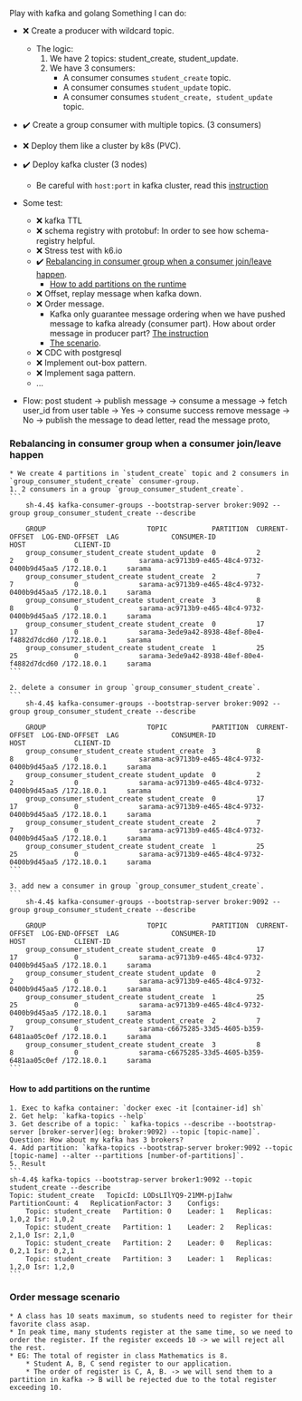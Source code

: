 Play with kafka and golang
Something I can do:


* :x: Create a producer with wildcard topic.
    * The logic: 
        1. We have 2 topics: student_create, student_update.
        2. We have 3 consumers: 
            * A consumer consumes `student_create` topic.
            * A consumer consumes `student_update` topic.
            * A consumer consumes `student_create, student_update` topic.
* :heavy_check_mark: Create a group consumer with multiple topics. (3 consumers)
* :x: Deploy them like a cluster by k8s (PVC).
* :heavy_check_mark: Deploy kafka cluster (3 nodes)
    * Be careful with `host:port` in kafka cluster, read this [instruction](https://www.confluent.io/en-gb/blog/kafka-client-cannot-connect-to-broker-on-aws-on-docker-etc/#adding-new-listener)

* Some test:
    * :x: kafka TTL
    * :x: schema registry with protobuf: In order to see how schema-registry helpful.
    * :x: Stress test with k6.io
    * :heavy_check_mark: [Rebalancing in consumer group when a consumer join/leave happen](#rebalancing-in-consumer-group-when-a-consumer-joinleave-happen).
        *  [How to add partitions on the runtime](#how-to-add-partitions-on-the-runtime)
    * :x: Offset, replay message when kafka down.
    * :x: Order message.
        * Kafka only guarantee message ordering when we have pushed message to kafka already (consumer part). How about order message in producer part? [The instruction](https://aiven.io/blog/kafka-real-ordering)
        * [The scenario](#order-message-scenario).
    * :x: CDC with postgresql
    * :x: Implement out-box pattern.
    * :x: Implement saga pattern.
    * ...



* Flow: post student -> publish message -> consume a message -> fetch user_id from user table -> Yes -> consume success remove message
                                                                                            -> No -> publish the message to dead letter, read the message proto,  


### Rebalancing in consumer group when a consumer join/leave happen
    * We create 4 partitions in `student_create` topic and 2 consumers in `group_consumer_student_create` consumer-group.
    1. 2 consumers in a group `group_consumer_student_create`.
    ```
        sh-4.4$ kafka-consumer-groups --bootstrap-server broker:9092 --group group_consumer_student_create --describe

        GROUP                         TOPIC           PARTITION  CURRENT-OFFSET  LOG-END-OFFSET  LAG             CONSUMER-ID                                 HOST            CLIENT-ID
        group_consumer_student_create student_update  0          2               2               0               sarama-ac9713b9-e465-48c4-9732-0400b9d45aa5 /172.18.0.1     sarama
        group_consumer_student_create student_create  2          7               7               0               sarama-ac9713b9-e465-48c4-9732-0400b9d45aa5 /172.18.0.1     sarama
        group_consumer_student_create student_create  3          8               8               0               sarama-ac9713b9-e465-48c4-9732-0400b9d45aa5 /172.18.0.1     sarama
        group_consumer_student_create student_create  0          17              17              0               sarama-3ede9a42-8938-48ef-80e4-f4882d7dcd60 /172.18.0.1     sarama
        group_consumer_student_create student_create  1          25              25              0               sarama-3ede9a42-8938-48ef-80e4-f4882d7dcd60 /172.18.0.1     sarama
    ```

    2. delete a consumer in group `group_consumer_student_create`.
    ```
        sh-4.4$ kafka-consumer-groups --bootstrap-server broker:9092 --group group_consumer_student_create --describe

        GROUP                         TOPIC           PARTITION  CURRENT-OFFSET  LOG-END-OFFSET  LAG             CONSUMER-ID                                 HOST            CLIENT-ID
        group_consumer_student_create student_create  3          8               8               0               sarama-ac9713b9-e465-48c4-9732-0400b9d45aa5 /172.18.0.1     sarama
        group_consumer_student_create student_update  0          2               2               0               sarama-ac9713b9-e465-48c4-9732-0400b9d45aa5 /172.18.0.1     sarama
        group_consumer_student_create student_create  0          17              17              0               sarama-ac9713b9-e465-48c4-9732-0400b9d45aa5 /172.18.0.1     sarama
        group_consumer_student_create student_create  2          7               7               0               sarama-ac9713b9-e465-48c4-9732-0400b9d45aa5 /172.18.0.1     sarama
        group_consumer_student_create student_create  1          25              25              0               sarama-ac9713b9-e465-48c4-9732-0400b9d45aa5 /172.18.0.1     sarama
    ```

    3. add new a consumer in group `group_consumer_student_create`.
    ```
        sh-4.4$ kafka-consumer-groups --bootstrap-server broker:9092 --group group_consumer_student_create --describe

        GROUP                         TOPIC           PARTITION  CURRENT-OFFSET  LOG-END-OFFSET  LAG             CONSUMER-ID                                 HOST            CLIENT-ID
        group_consumer_student_create student_create  0          17              17              0               sarama-ac9713b9-e465-48c4-9732-0400b9d45aa5 /172.18.0.1     sarama
        group_consumer_student_create student_update  0          2               2               0               sarama-ac9713b9-e465-48c4-9732-0400b9d45aa5 /172.18.0.1     sarama
        group_consumer_student_create student_create  1          25              25              0               sarama-ac9713b9-e465-48c4-9732-0400b9d45aa5 /172.18.0.1     sarama
        group_consumer_student_create student_create  2          7               7               0               sarama-c6675285-33d5-4605-b359-6481aa05c0ef /172.18.0.1     sarama
        group_consumer_student_create student_create  3          8               8               0               sarama-c6675285-33d5-4605-b359-6481aa05c0ef /172.18.0.1     sarama
    ```

#### How to add partitions on the runtime
    1. Exec to kafka container: `docker exec -it [container-id] sh`
    2. Get help: `kafka-topics --help`
    3. Get describe of a topic: ` kafka-topics --describe --bootstrap-server [broker-server](eg: broker:9092) --topic [topic-name]`. Question: How about my kafka has 3 brokers?
    4. Add partition: `kafka-topics --bootstrap-server broker:9092 --topic [topic-name] --alter --partitions [number-of-partitions]`.
    5. Result
    ```
    sh-4.4$ kafka-topics --bootstrap-server broker1:9092 --topic student_create --describe
    Topic: student_create	TopicId: LODsLIlYQ9-21MM-pjIahw	PartitionCount: 4	ReplicationFactor: 3	Configs: 
        Topic: student_create	Partition: 0	Leader: 1	Replicas: 1,0,2	Isr: 1,0,2
        Topic: student_create	Partition: 1	Leader: 2	Replicas: 2,1,0	Isr: 2,1,0
        Topic: student_create	Partition: 2	Leader: 0	Replicas: 0,2,1	Isr: 0,2,1
        Topic: student_create	Partition: 3	Leader: 1	Replicas: 1,2,0	Isr: 1,2,0
    ```

### Order message scenario
    * A class has 10 seats maximum, so students need to register for their favorite class asap. 
    * In peak time, many students register at the same time, so we need to order the register. If the register exceeds 10 -> we will reject all the rest.
    * EG: The total of register in class Mathematics is 8.
        * Student A, B, C send register to our application.
        * The order of register is C, A, B. -> we will send them to a partition in kafka -> B will be rejected due to the total register exceeding 10.